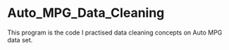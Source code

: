 # Auto_MPG_Data_Cleaning
This program is the code I practised data cleaning concepts on Auto MPG data set.
